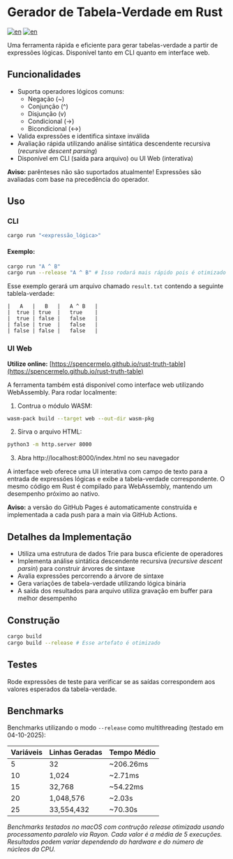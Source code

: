 # Gerador de Tabela-Verdade em Rust

[![en](https://img.shields.io/badge/lang_português-forestgreen.svg)](https://github.com/SpencerMelo/rust-truth-table/blob/main/README.pt-br.md)
[![en](https://img.shields.io/badge/lang-inglês-blue.svg)](https://github.com/SpencerMelo/rust-truth-table/blob/main/README.md)

Uma ferramenta rápida e eficiente para gerar tabelas-verdade a partir de expressões lógicas. Disponível tanto em CLI quanto em interface web.

## Funcionalidades

- Suporta operadores lógicos comuns:
  - Negação (~)
  - Conjunção (^)
  - Disjunção (v)
  - Condicional (->)
  - Bicondicional (<->)
- Valida expressões e identifica sintaxe inválida
- Avaliação rápida utilizando análise sintática descendente recursiva (_recursive descent parsing_)
- Disponível em CLI (saída para arquivo) ou UI Web (interativa)

**Aviso:** parênteses não são suportados atualmente! Expressões são avaliadas com base na precedência do operador.

## Uso

### CLI

```bash
cargo run "<expressão_lógica>"
```

#### Exemplo:
```bash
cargo run "A ^ B"
cargo run --release "A ^ B" # Isso rodará mais rápido pois é otimizado
```

Esse exemplo gerará um arquivo chamado `result.txt` contendo a seguinte tablela-verdade:

```
|   A   |   B   |   A ^ B   |
|  true | true  |   true    |
|  true | false |   false   |
| false | true  |   false   |
| false | false |   false   |
```

### UI Web

**Utilize online:** [https://spencermelo.github.io/rust-truth-table](https://spencermelo.github.io/rust-truth-table)

A ferramenta também está disponível como interface web utilizando WebAssembly. Para rodar localmente:

1. Contrua o módulo WASM:
```bash
wasm-pack build --target web --out-dir wasm-pkg
```

2. Sirva o arquivo HTML:
```bash
python3 -m http.server 8000
```

3. Abra http://localhost:8000/index.html no seu navegador

A interface web oferece uma UI interativa com campo de texto para a entrada de expressões lógicas e exibe a tabela-verdade correspondente. O mesmo código em Rust é compilado para WebAssembly, mantendo um desempenho próximo ao nativo.

**Aviso:** a versão do GitHub Pages é automaticamente construída e implementada a cada push para a main via GitHub Actions.

## Detalhes da Implementação

- Utiliza uma estrutura de dados Trie para busca eficiente de operadores
- Implementa análise sintática descendente recursiva (_recursive descent parsin_) para construir árvores de sintaxe
- Avalia expressões percorrendo a árvore de sintaxe
- Gera variações de tabela-verdade utilizando lógica binária
- A saída dos resultados para arquivo utiliza gravação em buffer para melhor desempenho

## Construção

```bash
cargo build
cargo build --release # Esse artefato é otimizado
```

## Testes

Rode expressões de teste para verificar se as saídas correspondem aos valores esperados da tabela-verdade.

## Benchmarks

Benchmarks utilizando o modo `--release` como multithreading (testado em 04-10-2025):

| Variáveis | Linhas Geradas | Tempo Médio |
|-----------|----------------|-------------|
| 5         | 32             | ~206.26ms   |
| 10        | 1,024          | ~2.71ms     |
| 15        | 32,768         | ~54.22ms    |
| 20        | 1,048,576      | ~2.03s      |
| 25        | 33,554,432     | ~70.30s     |

*Benchmarks testados no macOS com contrução release otimizada usando processamento paralelo via Rayon. Cada valor é a média de 5 execuções. Resultados podem variar dependendo do hardware e do número de núcleos da CPU.*
